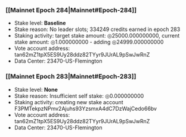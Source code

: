 ### [[Mainnet Epoch 284|Mainnet#Epoch-284]]
* Stake level: **Baseline**
* Stake reason: No leader slots; 334249 credits earned in epoch 283
* Staking activity: target stake amount: ◎25000.000000000, current stake amount: ◎1.000000000 - adding ◎24999.000000000
* Vote account address: tan62mZ1tpX5ES9Uy28ddz82TYyr9JUrAL9pSwJwRnZ
* Data Center: 23470-US-Flemington
### [[Mainnet Epoch 283|Mainnet#Epoch-283]]
* Stake level: **None**
* Stake reason: Insufficient self stake: ◎0.000000000
* Staking activity: creating new stake account F3PMTekpzNPmv2Ajuhs93YzsmxA4dC7DzWajCedo66bv
* Vote account address: tan62mZ1tpX5ES9Uy28ddz82TYyr9JUrAL9pSwJwRnZ
* Data Center: 23470-US-Flemington